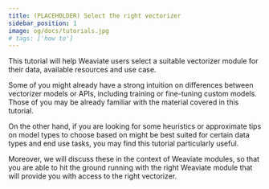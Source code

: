 ```yaml
---
title: (PLACEHOLDER) Select the right vectorizer
sidebar_position: 1
image: og/docs/tutorials.jpg
# tags: ['how to']
---
```


<!-- :::caution This page is under construction.
::: -->

This tutorial will help Weaviate users select a suitable vectorizer module for their data, available resources and use case.

Some of you might already have a strong intuition on differences between vectorizer models or APIs, including training or fine-tuning custom models. Those of you may be already familiar with the material covered in this tutorial.

On the other hand, if you are looking for some heuristics or approximate tips on model types to choose based on might be best suited for certain data types and end use tasks, you may find this tutorial particularly useful.

Moreover, we will discuss these in the context of Weaviate modules, so that you are able to hit the ground running with the right Weaviate module that will provide you with access to the right vectorizer.
<!--
## Prerequisites

## Background

## Body

## Summary -->
